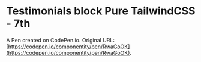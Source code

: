 # Testimonials block Pure TailwindCSS - 7th

A Pen created on CodePen.io. Original URL: [https://codepen.io/componentity/pen/RwaGoOK](https://codepen.io/componentity/pen/RwaGoOK).


